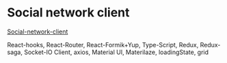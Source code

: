 # Social network client

[Social-network-client](https://IharTsykala.github.io/social-network-client)

React-hooks, React-Router, React-Formik+Yup, Type-Script, Redux, Redux-saga, Socket-IO Client, axios,  Material UI, Materilaze, loadingState,  grid
